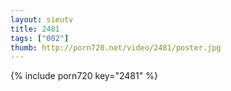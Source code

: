```yaml
--- 
layout: sieutv
title: 2481
tags: ["002"]
thumb: http://porn720.net/video/2481/poster.jpg
---
```

{% include porn720 key="2481" %} 
